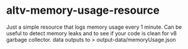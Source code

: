 # altv-memory-usage-resource
Just a simple resource that logs memory usage every 1 minute. Can be useful to detect memory leaks and to see if your code is clean for v8 garbage collector.
data outputs to > output-data/memoryUsage.json
